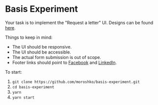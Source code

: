 # Basis Experiment

Your task is to implement the "Request a letter" UI. Designs can be found [here](https://github.com/moroshko/basis-experiment/tree/master/designs).

Things to keep in mind:

- The UI should be responsive.
- The UI should be accessible.
- The actual form submission is out of scope.
- Footer links should point to [Facebook](https://www.facebook.com/latitudefinancialservices/) and [LinkedIn](https://www.linkedin.com/company/latitude-financial-services/).

To start:

1. `git clone https://github.com/moroshko/basis-experiment.git`
2. `cd basis-experiment`
3. `yarn`
4. `yarn start`
